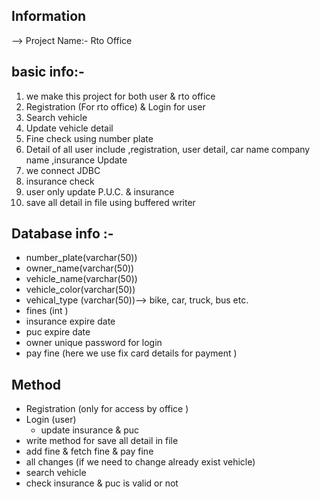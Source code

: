## Information

--> Project Name:- Rto Office

## basic info:-

1. we make this project for both user & rto office  
2. Registration (For rto office) & Login for user 
3. Search vehicle
4. Update vehicle detail
5. Fine check using number plate
6. Detail of all user include ,registration, user detail, car name company name ,insurance Update
7. we connect  JDBC 
8. insurance check
9. user only update P.U.C. & insurance
10. save all detail in file using buffered writer 
## Database info :-

- number_plate(varchar(50))
- owner_name(varchar(50))
- vehicle_name(varchar(50))
- vehicle_color(varchar(50))
- vehical_type (varchar(50))--> bike, car, truck, bus etc. 
- fines (int ) 
- insurance expire date 
- puc expire date 
- owner unique password for login
- pay fine (here we use fix card details for payment )

## Method 

- Registration (only for access by office )
- Login (user)
    - update insurance & puc 
- write method for save all detail in file      
- add fine & fetch fine & pay fine
- all changes (if we need to change already exist vehicle)
- search vehicle 
- check insurance & puc  is valid or not 
